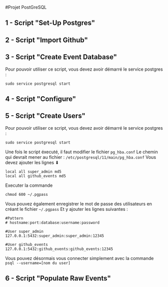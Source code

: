 #Projet PostGreSQL

## 1 - Script "Set-Up Postgres"

## 2 - Script "Import Github"

## 3 - Script "Create Event Database" 
Pour pouvoir utiliser ce script, vous devez avoir démarré le service postgres : 
```
sudo service postgresql start
```

## 4 - Script "Configure"


## 5 - Script "Create Users" 
Pour pouvoir utiliser ce script, vous devez avoir démarré le service postgres : 
```
sudo service postgresql start
```

Une fois le script éxecuté, il faut modifier le fichier `pg_hba.conf`
Le chemin qui devrait mener au fichier : `/etc/postgresql/11/main/pg_hba.conf`
Vous devez ajouter les lignes ⬇

```
local all super_admin md5 
local all github_events md5 
```
Executer la commande 
```
chmod 600 ~/.pgpass
```


Vous pouvez également enregistrer le mot de passe des utilisateurs en créant le fichier `~/.pgpass`
Et y ajouter les lignes suivantes : 

```
#Pattern 
# hostname:port:database:username:password

#User super_admin
127.0.0.1:5432:super_admin:super_admin:12345

#User github_events
127.0.0.1:5432:github_events:github_events:12345
```


Vous pouvez désormais vous connecter simplement avec la commande `psql --username=[nom du user]`

## 6 - Script "Populate Raw Events"